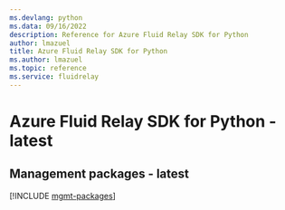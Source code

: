```yaml
---
ms.devlang: python
ms.data: 09/16/2022
description: Reference for Azure Fluid Relay SDK for Python
author: lmazuel
title: Azure Fluid Relay SDK for Python
ms.author: lmazuel
ms.topic: reference
ms.service: fluidrelay
---
```

# Azure Fluid Relay SDK for Python - latest

## Management packages - latest
[!INCLUDE [mgmt-packages](fluid-relay-mgmt-index.md)]